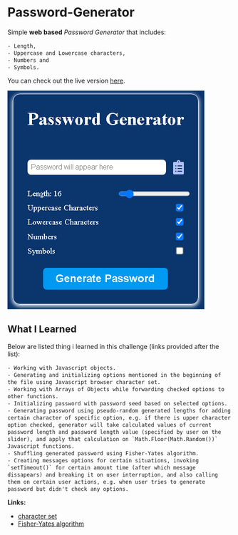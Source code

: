 # Password-Generator
Simple **web based** *Password Generator* that includes:

    - Length,
    - Uppercase and Lowercase characters,
    - Numbers and
    - Symbols.

You can check out the live version [here](http://www.badnja.com/c/passgen/).

![Password Generator](images/passgen.png)
## What I Learned
Below are listed thing i learned in this challenge (links provided after the list):

    - Working with Javascript objects.
    - Generating and initializing options mentioned in the beginning of the file using Javascript browser character set.
    - Working with Arrays of Objects while forwarding checked options to other functions.
    - Initializing password with password seed based on selected options.
    - Generating password using pseudo-random generated lengths for adding certain character of specific option, e.g. if there is upper character option checked, generator will take calculated values of current password length and password length value (specified by user on the slider), and apply that calculation on `Math.Floor(Math.Random())` Javascript functions.
    - Shuffling generated password using Fisher-Yates algorithm.
    - Creating messages options for certain situations, invoking `setTimeout()` for certain amount time (after which message dissapears) and breaking it on user interruption, and also calling them on certain user actions, e.g. when user tries to generate password but didn't check any options.

**Links:**

- [character set](https://net-comber.com/charset.html)
- [Fisher-Yates algorithm](https://en.wikipedia.org/wiki/Fisher%E2%80%93Yates_shuffle)
